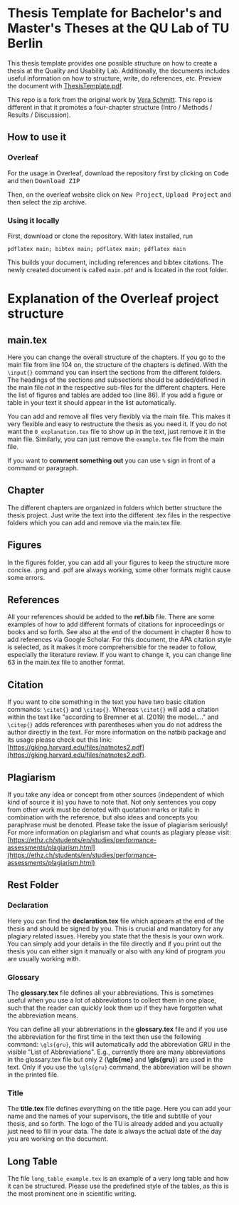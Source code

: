 # Thesis Template for Bachelor's and Master's Theses at the QU Lab of TU Berlin

This thesis template provides one possible structure on how to create a thesis at the Quality and Usability Lab.
Additionally, the documents includes useful information on how to structure, write, do references, etc.
Preview the document with [ThesisTemplate.pdf](https://github.com/RGreinacher/ThesisTemplate/blob/main/ThesisTemplate.pdf).

This repo is a fork from the original work by [Vera Schmitt](https://github.com/veraschmitt/Thesis_Template). This repo is different in that it promotes a four-chapter structure (Intro / Methods / Results / Discussion).



## How to use it

### Overleaf

For the usage in Overleaf, download the repository first by clicking on <kbd>Code</kbd> and then <kbd>Download ZIP</kbd>

Then, on the overleaf website click on <kbd>New Project</kbd>, <kbd>Upload Project</kbd> and then select the zip archive.

### Using it locally

First, download or clone the repository. With latex installed, run

```
pdflatex main; bibtex main; pdflatex main; pdflatex main
```

This builds your document, including references and bibtex citations. The newly created document is called `main.pdf` and is located in the root folder.



# Explanation of the Overleaf project structure
## main.tex
Here you can change the overall structure of the chapters. If you go to the main file from line 104 on, the structure of the chapters is defined. With the `\input{}` command you can insert the sections from the different folders. The headings of the sections and subsections should be added/defined in the main file not in the respective sub-files for the different chapters. Here the list of figures and tables are added too (line 86). If you add a figure or table in your text it should appear in the list automatically.

You can add and remove all files very flexibly via the main file. This makes it very flexible and easy to restructure the thesis as you need it. If you do not want the `0_explanation.tex` file to show up in the text, just remove it in the main file. Similarly, you can just remove the `example.tex` file from the main file.

If you want to **comment something out** you can use `%` sign in front of a command or paragraph.

## Chapter
The different chapters are organized in folders which better structure the thesis project. Just write the text into the different .tex files in the respective folders which you can add and remove via the main.tex file.

## Figures
In the figures folder, you can add all your figures to keep the structure more concise. .png and .pdf are always working, some other formats might cause some errors.

## References
All your references should be added to the **ref.bib** file. There are some examples of how to add different formats of citations for inproceedings or books and so forth. See also at the end of the document in chapter 8 how to add references via Google Scholar. For this document, the APA citation style is selected, as it makes it more comprehensible for the reader to follow, especially the literature review. If you want to change it, you can change line 63 in the main.tex file to another format.

## Citation
If you want to cite something in the text you have two basic citation commands: `\citet{}` and `\citep{}`. Whereas `\citet{}` will add a citation within the text like "according to Bremner et al. (2019) the model...." and `\citep{}` adds references with parentheses when you do not address the author directly in the text. For more information on the natbib package and its usage please check out this link: [https://gking.harvard.edu/files/natnotes2.pdf](https://gking.harvard.edu/files/natnotes2.pdf).

## Plagiarism
If you take any idea or concept from other sources (independent of which kind of source it is) you have to note that. Not only sentences you copy from other work must be denoted with quotation marks or italic in combination with the reference, but also ideas and concepts you paraphrase must be denoted. Please take the issue of plagiarism seriously! For more information on plagiarism and what counts as plagiary please visit: [https://ethz.ch/students/en/studies/performance-assessments/plagiarism.html](https://ethz.ch/students/en/studies/performance-assessments/plagiarism.html)

## Rest Folder

### Declaration
Here you can find the **declaration.tex** file which appears at the end of the thesis and should be signed by you. This is crucial and mandatory for any plagiary related issues. Hereby you state that the thesis is your own work. You can simply add your details in the file directly and if you print out the thesis you can either sign it manually or also with any kind of program you are usually working with.

### Glossary
The **glossary.tex** file defines all your abbreviations. This is sometimes useful when you use a lot of abbreviations to collect them in one place, such that the reader can quickly look them up if they have forgotten what the abbreviation means.

You can define all your abbreviations in the **glossary.tex** file and if you use the abbreviation for the first time in the text then use the following command: `\gls{gru}`, this will automatically add the abbreviation GRU in the visible "List of Abbreviations".
E.g., currently there are many abbreviations in the glossary.tex file but only 2 (**\gls{me}** and **\gls{gru}**) are used in the text. Only if you use the `\gls{gru}` command, the abbreviation will be shown in the printed file.

### Title
The **title.tex** file defines everything on the title page. Here you can add your name and the names of your supervisors, the title and subtitle of your thesis, and so forth. The logo of the TU is already added and you actually just need to fill in your data. The date is always the actual date of the day you are working on the document.

## Long Table
The file `long_table_example.tex` is an example of a very long table and how it can be structured. Please use the predefined style of the tables, as this is the most prominent one in scientific writing.
